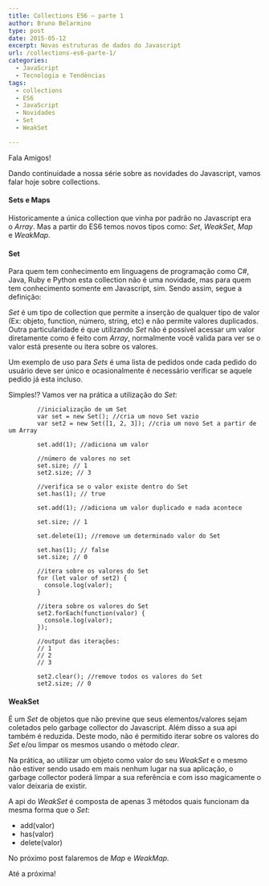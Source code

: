 ```yaml
---
title: Collections ES6 – parte 1
author: Bruno Belarmino
type: post
date: 2015-05-12
excerpt: Novas estruturas de dados do Javascript
url: /collections-es6-parte-1/
categories:
  - JavaScript
  - Tecnologia e Tendências
tags:
  - collections
  - ES6
  - JavaScript
  - Novidades
  - Set
  - WeakSet

---
```

Fala Amigos!

Dando continuidade a nossa série sobre as novidades do Javascript, vamos falar hoje sobre collections.

#### Sets e Maps

Historicamente a única collection que vinha por padrão no Javascript era o _Array_. Mas a partir do ES6 temos novos tipos como: _Set_, _WeakSet_, _Map_ e _WeakMap_.

#### Set

Para quem tem conhecimento em linguagens de programação como C#, Java, Ruby e Python esta collection não é uma novidade, mas para quem tem conhecimento somente em Javascript, sim. Sendo assim, segue a definição:

_Set_ é um tipo de collection que permite a inserção de qualquer tipo de valor (Ex: objeto, function, número, string, etc) e não permite valores duplicados. Outra particularidade é que utilizando _Set_ não é possível acessar um valor diretamente como é feito com _Array_, normalmente você valida para ver se o valor está presente ou itera sobre os valores.

Um exemplo de uso para _Sets_ é uma lista de pedidos onde cada pedido do usuário deve ser único e ocasionalmente é necessário verificar se aquele pedido já esta incluso.

Simples!? Vamos ver na prática a utilização do _Set_:

    
    		//inicialização de um Set
    		var set = new Set(); //cria um novo Set vazio
    		var set2 = new Set([1, 2, 3]); //cria um novo Set a partir de um Array
    
    		set.add(1); //adiciona um valor
    
    		//número de valores no set
    		set.size; // 1
    		set2.size; // 3
    
    		//verifica se o valor existe dentro do Set
    		set.has(1); // true
    
    		set.add(1); //adiciona um valor duplicado e nada acontece
    
    		set.size; // 1
    
    		set.delete(1); //remove um determinado valor do Set
    
    		set.has(1); // false
    		set.size; // 0
    
    		//itera sobre os valores do Set
    		for (let valor of set2) {
    		  console.log(valor);
    		}
    
    		//itera sobre os valores do Set
    		set2.forEach(function(valor) {
    		  console.log(valor); 
    		});
    
    		//output das iterações: 
    		// 1
    		// 2
    		// 3
    
    		set2.clear(); //remove todos os valores do Set
    		set2.size; // 0
    	
    

#### WeakSet

É um _Set_ de objetos que não previne que seus elementos/valores sejam coletados pelo garbage collector do Javascript. Além disso a sua api também é reduzida. Deste modo, não é permitido iterar sobre os valores do _Set_ e/ou limpar os mesmos usando o método _clear_.

Na prática, ao utilizar um objeto como valor do seu _WeakSet_ e o mesmo não estiver sendo usado em mais nenhum lugar na sua aplicação, o garbage collector poderá limpar a sua referência e com isso magicamente o valor deixaria de existir.

A api do _WeakSet_ é composta de apenas 3 métodos quais funcionam da mesma forma que o _Set_:

  * add(valor)
  * has(valor)
  * delete(valor)

No próximo post falaremos de _Map_ e _WeakMap._

Até a próxima!